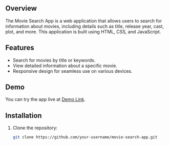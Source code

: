 ## Overview

The Movie Search App is a web application that allows users to search for information about movies, including details such as title, release year, cast, plot, and more. This application is built using HTML, CSS, and JavaScript.

## Features

- Search for movies by title or keywords.
- View detailed information about a specific movie.
- Responsive design for seamless use on various devices.

## Demo

You can try the app live at [Demo Link](https://your-demo-link.com).

## Installation

1. Clone the repository:

   ```bash
   git clone https://github.com/your-username/movie-search-app.git
